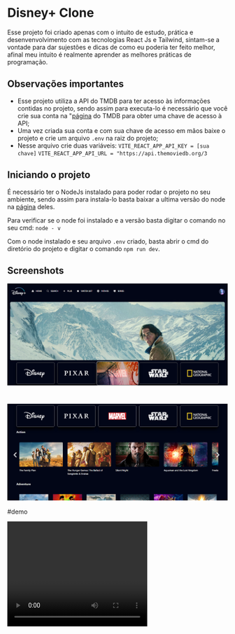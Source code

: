 # Disney+ Clone
Esse projeto foi criado apenas com o intuito de estudo, prática e desenvenvolvimento com as tecnologias React Js e Tailwind, sintam-se a vontade para dar sujestões e dicas de como eu poderia ter feito melhor, afinal meu intuito é realmente aprender as melhores práticas de programação.

## Observações importantes
- Esse projeto utiliza a API do TMDB para ter acesso às informações contidas no projeto, sendo assim para executa-lo é necessário que você crie sua conta na "[página](https://www.themoviedb.org/?language=pt-BR) do TMDB para obter uma chave de acesso à API;
- Uma vez criada sua conta e com sua chave de acesso em mãos baixe o projeto e crie um arquivo `.env` na raiz do projeto;
- Nesse arquivo crie duas variáveis:
`VITE_REACT_APP_API_KEY = [sua chave]`
`VITE_REACT_APP_API_URL = "https://api.themoviedb.org/3`

## Iniciando o projeto
É necessário ter o NodeJs instalado para poder rodar o projeto no seu ambiente, sendo assim para instala-lo basta baixar a ultima versão do node na [página](https://nodejs.org/en) deles.

Para verificar se o node foi instalado e a versão basta digitar o comando no seu cmd:
`node - v`

Com o node instalado e seu arquivo `.env` criado, basta abrir o cmd do diretório do projeto e digitar o comando `npm run dev`.

## Screenshots

![](./screenshot1.png)

#

![](./screenshot2.png)

#demo

<video width="320" height="240" controls>
  <source src="./demo.mp4" type="video/mp4">
  Seu navegador não suporta o elemento de vídeo.
</video>

